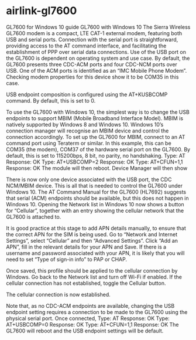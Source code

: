 # airlink-gl7600
GL7600 for Windows 10 guide
GL7600 with Windows 10
The Sierra Wireless GL7600 modem is a compact, LTE CAT-1 external modem, featuring both USB and serial ports. Connection with the serial port is straightforward, providing access to the AT command interface, and facilitating the establishment of PPP over serial data connections.
Use of the USB port on the GL7600 is dependent on operating system and use case. By default, the GL7600 presents three CDC-ACM ports and four CDC-NCM ports over USB. One of the ACM ports is identified as an “IMC Mobile Phone Modem”. Checking modem properties for this device show it to be COM35 in this case.
 

USB endpoint composition is configured using the AT+KUSBCOMP command. By default, this is set to 0.



 

To use the GL7600 with Windows 10, the simplest way is to change the USB endpoints to support MBIM (Mobile Broadband Interface Model). MBIM is natively supported by Windows 8 and Windows 10. Windows 10’s connection manager will recognise an MBIM device and control the connection accordingly.
To set up the GL7600 for MBIM, connect to an AT command port using Teraterm or similar. In this example, this can be COM35 (the modem), COM37 of the hardware serial port on the GL7600. By default, this is set to 115200bps, 8 bit, no parity, no handshaking.
Type:		 AT <Enter>
Response:	OK
Type: 		AT+USBCOMP=2 <Enter>
Response:	OK
Type:		 AT+CFUN=1,1 <Enter>
Response:	OK
The module will then reboot. Device Manager will then show
 
There is now only one device associated with the USB port, the CDC NCM/MBIM device. This is all that is needed to control the GL7600 under Windows 10. The AT Command Manual for the GL7600 (HL7692) suggests that serial (ACM) endpoints should be available, but this does not happen in Windows 10.
Opening the Network list in Windows 10 now shows a button for “Cellular”, together with an entry showing the cellular network that the GL7600 is attached to. 
 
It is good practice at this stage to add APN details manually, to ensure that the correct APN for the SIM is being used. Go to “Network and Internet Settings”, select “Cellular” and then “Advanced Settings”. Click “Add an APN”, fill in the relevant details for your APN and Save. If there is a username and password associated with your APN, it is likely that you will need to set “Type of sign-in info” to PAP or CHAP. 
 

Once saved, this profile should be applied to the cellular connection by Windows. Go back to the Network list and turn off Wi-Fi if enabled. If the cellular connection has not established, toggle the Cellular button. 
 

 The cellular connection is now established.

Note that, as no CDC-ACM endpoints are available, changing the USB endpoint setting requires a connection to be made to the GL7600 using the physical serial port. Once connected, 
Type:		 AT <Enter>
Response:	OK
Type: 		AT+USBCOMP=0 <Enter>
Response:	OK
Type:		 AT+CFUN=1,1 <Enter>
Response:	OK
The GL7600 will reboot and the USB endpoint settings will be default.
